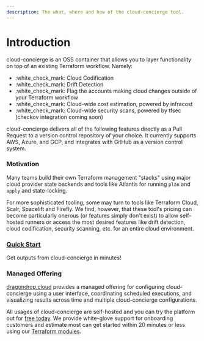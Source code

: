 ```yaml
---
description: The what, where and how of the cloud-concierge tool.
---
```


# Introduction

cloud-concierge is an OSS container that allows you to layer functionality on top of an existing Terraform workflow. Namely:

* :white\_check\_mark: Cloud Codification
* :white\_check\_mark: Drift Detection&#x20;
* :white\_check\_mark: Flag the accounts making cloud changes outside of your Terraform workflow
* :white\_check\_mark: Cloud-wide cost estimation, powered by infracost
* :white\_check\_mark: Cloud-wide security scans, powered by tfsec (checkov integration coming soon)

cloud-concierge delivers all of the following features directly as a Pull Request to a version control repository of your choice. It currently supports AWS, Azure, and GCP, and integrates with GitHub as a version control system.

### Motivation

Many teams build their own Terraform management "stacks" using major cloud provider state backends and tools like Atlantis for running `plan` and `apply` and state-locking.

For more sophisticated tooling, some may turn to tools like Terraform Cloud, Scalr, Spacelift and Firefly. We find, however, that these tool's pricing can become particularly onerous (or features simply don't exist) to allow self-hosted runners or access the most desired features like drift detection, cloud codification, security scanning, etc. for an entire cloud environment.

### [Quick Start](./#quick-start)

Get outputs from cloud-concierge in minutes!

### Managed Offering

[dragondrop.cloud](https://dragondrop.cloud) provides a managed offering for configuring cloud-concierge using a user interface, coordinating scheduled executions, and visualizing results across time and multiple cloud-concierge configurations.

All usages of cloud-concierge are self-hosted and you can try the platform out for [free today](https://app.dragondrop.cloud). We provide white-glove support for onboarding customers and estimate most can get started within 20 minutes or less using our [Terraform modules](https://registry.terraform.io/namespaces/dragondrop-cloud).
